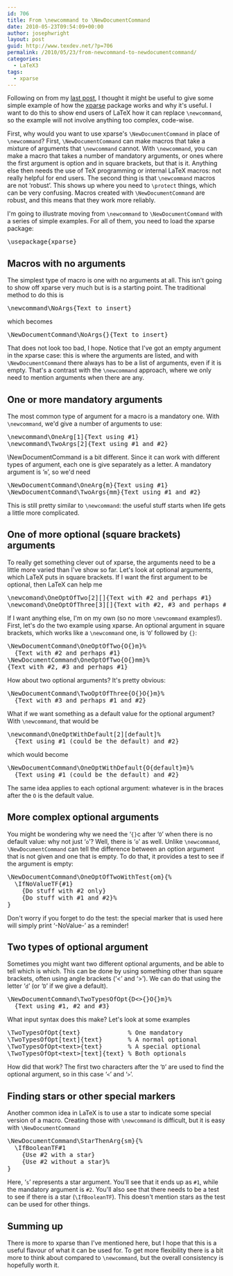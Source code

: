 ```yaml
---
id: 706
title: From \newcommand to \NewDocumentCommand
date: 2010-05-23T09:54:09+00:00
author: josephwright
layout: post
guid: http://www.texdev.net/?p=706
permalink: /2010/05/23/from-newcommand-to-newdocumentcommand/
categories:
  - LaTeX3
tags:
  - xparse
---
```

Following on from my <a href="http://www.texdev.net/2010/05/22/promoting-xparse/">last post</a>, I thought it might be useful to give some simple example of how the <a title="Generic document command parser" href="http://ctan.org/pkg/xparse">xparse</a> package works and why it's useful. I want to do this to show end users of LaTeX how it can replace <code>\newcommand</code>, so the example will not involve anything too complex, code-wise.

First, why would you want to use xparse's <code>\NewDocumentCommand</code> in place of <code>\newcommand</code>? First, <code>\NewDocumentCommand</code> can make macros that take a mixture of arguments that <code>\newcommand</code> cannot. With <code>\newcommand</code>, you can make a macro that takes a number of mandatory arguments, or ones where the first argument is option and in square brackets, but that is it. Anything else then needs the use of TeX programming or internal LaTeX macros: not really helpful for end users. The second thing is that <code>\newcommand</code> macros are not ‘robust’. This shows up where you need to <code>\protect</code> things, which can be very confusing. Macros created with <code>\NewDocumentCommand</code> are robust, and this means that they work more reliably.

I'm going to illustrate moving from <code>\newcommand</code> to <code>\NewDocumentCommand</code> with a series of simple examples. For all of them, you need to load the xparse package:

<pre>\usepackage{xparse}
</pre>

<h2>Macros with no arguments</h2>

The simplest type of macro is one with no arguments at all. This isn't going to show off xparse very much but is is a starting point. The traditional method to do this is

<pre>\newcommand\NoArgs{Text to insert}</pre>

which becomes

<pre>\NewDocumentCommand\NoArgs{}{Text to insert}
</pre>

That does not look too bad, I hope. Notice that I've got an empty argument in the xparse case: this is where the arguments are listed, and with <code>\NewDocumentCommand</code> there always has to be a list of arguments, even if it is empty. That's a contrast with the <code>\newcommand</code> approach, where we only need to mention arguments when there are any.

<h2>One or more mandatory arguments</h2>

The most common type of argument for a macro is a mandatory one. With <code>\newcommand</code>, we'd give a number of arguments to use:

<pre>\newcommand\OneArg[1]{Text using #1}
\newcommand\TwoArgs[2]{Text using #1 and #2}
</pre>

\NewDocumentCommand is a bit different. Since it can work with different types of argument, each one is give separately as a letter. A mandatory argument is ‘<code>m</code>’, so we'd need

<pre>\NewDocumentCommand\OneArg{m}{Text using #1}
\NewDocumentCommand\TwoArgs{mm}{Text using #1 and #2}
</pre>

This is still pretty similar to <code>\newcommand</code>: the useful stuff starts when life gets a little more complicated.

<h2>One of more optional (square brackets) arguments</h2>

To really get something clever out of xparse, the arguments need to be a little more varied than I've show so far. Let's look at optional arguments, which LaTeX puts in square brackets. If I want the first argument to be optional, then LaTeX can help me

<pre>\newcomand\OneOptOfTwo[2][]{Text with #2 and perhaps #1}
\newcomand\OneOptOfThree[3][]{Text with #2, #3 and perhaps #1}
</pre>

If I want anything else, I'm on my own (so no more <code>\newcommand</code> examples!). First, let's do the two example using xparse. An optional argument in square brackets, which works like a <code>\newcommand</code> one, is ‘<code>O</code>’ followed by <code>{}</code>:

<pre>\NewDocumentCommand\OneOptOfTwo{O{}m}%
  {Text with #2 and perhaps #1}
\NewDocumentCommand\OneOptOfTwo{O{}mm}%
{Text with #2, #3 and perhaps #1}</pre>

How about two optional arguments? It's pretty obvious:

<pre>\NewDocumentCommand\TwoOptOfThree{O{}O{}m}%
  {Text with #3 and perhaps #1 and #2}
</pre>

What if we want something as a default value for the optional argument? With <code>\newcommand</code>, that would be

<pre>\newcommand\OneOptWithDefault[2][default]%
  {Text using #1 (could be the default) and #2}
</pre>

which would become

<pre>\NewDocumentCommand\OneOptWithDefault{O{default}m}%
  {Text using #1 (could be the default) and #2}
</pre>

The same idea applies to each optional argument: whatever is in the braces after the <code>O</code> is the default value.

<h2>More complex optional arguments</h2>

You might be wondering why we need the ‘<code>{}</code>c after ‘<code>O</code>’ when there is no default value: why not just ‘<code>o</code>’? Well, there is ‘<code>o</code>’ as well. Unlike <code>\newcommand</code>, <code>\NewDocumentCommand</code> can tell the difference between an option argument that is not given and one that is empty. To do that, it provides a test to see if the argument is empty:

<!-- {% raw %} -->
<pre>\NewDocumentCommand\OneOptOfTwoWithTest{om}{%
  \IfNoValueTF{#1}
    {Do stuff with #2 only}
    {Do stuff with #1 and #2}%
}
</pre>
<!-- {% endraw %} -->

Don't worry if you forget to do the test: the special marker that is used here will simply print ‘-NoValue-’ as a reminder!

<h2>Two types of optional argument</h2>

Sometimes you might want two different optional arguments, and be able to tell which is which. This can be done by using something other than square brackets, often using angle brackets (‘&lt;’ and ‘&gt;’). We can do that using the letter ‘<code>d</code>’ (or ‘<code>D</code>’ if we give a default).

<pre>\NewDocumentCommand\TwoTypesOfOpt{D&lt;&gt;{}O{}m}%
  {Text using #1, #2 and #3}
</pre>

What input syntax does this make? Let's look at some examples

<pre>\TwoTypesOfOpt{text}             % One mandatory
\TwoTypesOfOpt[text]{text}       % A normal optional
\TwoTypesOfOpt&lt;text&gt;{text}       % A special optional
\TwoTypesOfOpt&lt;text&gt;[text]{text} % Both optionals
</pre>

How did that work? The first two characters after the ‘<code>D</code>’ are used to find the optional argument, so in this case ‘<code>&lt;</code>’ and ‘<code>&gt;</code>’.

<h2>Finding stars or other special markers</h2>

Another common idea in LaTeX is to use a star to indicate some special version of a macro. Creating those with <code>\newcommand</code> is difficult, but it is easy with <code>\NewDocumentCommand</code>

<!-- {% raw %} -->
<pre>\NewDocumentCommand\StarThenArg{sm}{%
  \IfBooleanTF#1
    {Use #2 with a star}
    {Use #2 without a star}%
}
</pre>
<!-- {% endraw %} -->

Here, ‘<code>s</code>’ represents a star argument. You'll see that it ends up as <code>#1</code>, while the mandatory argument is <code>#2</code>. You'll also see that there needs to be a test to see if there is a star (<code>\IfBooleanTF</code>). This doesn't mention stars as the test can be used for other things.

<h2>Summing up</h2>

There is more to xparse than I've mentioned here, but I hope that this is a useful flavour of what it can be used for. To get more flexibility there is a bit more to think about compared to <code>\newcommand</code>, but the overall consistency is hopefully worth it.

